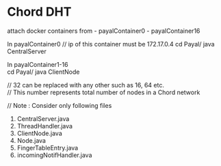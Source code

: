 # Chord DHT

attach docker containers from - payalContainer0 - payalContainer16

In payalContainer0   // ip of this container must be 172.17.0.4
cd Payal/
java CentralServer 

In payalContainer1-16   
cd Payal/
java ClientNode


// 32 can be replaced with any other such as 16, 64 etc.                            
// This number represents total number of nodes in a Chord network

// Note : Consider only following files
   1. CentralServer.java
   2. ThreadHandler.java
   3. ClientNode.java
   4. Node.java
   5. FingerTableEntry.java
   6. incomingNotifHandler.java



